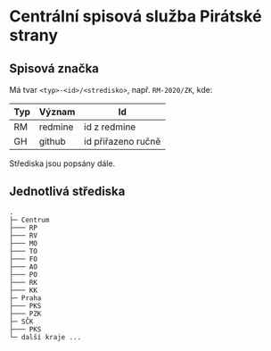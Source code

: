 # Centrální spisová služba Pirátské strany

## Spisová značka

Má tvar `<typ>-<id>/<stredisko>`, např. `RM-2020/ZK`, kde:

| Typ | Význam  | Id                 |
|-----|---------|--------------------|
| RM  | redmine | id z redmine       |
| GH  | github  | id přiřazeno ručně |

Střediska jsou popsány dále.

## Jednotlivá střediska

```
.
├─ Centrum
├─── RP
├─── RV
├─── MO
├─── TO
├─── FO
├─── AO
├─── PO
├─── RK
├─── KK
├─ Praha
├─── PKS
├─── PZK
├─ SČK
├─── PKS
└─ další kraje ...
```
